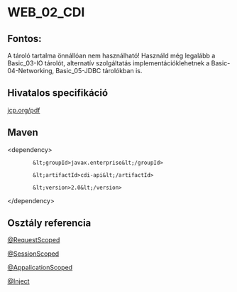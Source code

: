 # WEB_02_CDI

## Fontos:
A tároló tartalma önnállóan nem használható! Használd még legalább a Basic_03-IO tárolót, alternatív szolgáltatás implementációklehetnek a Basic-04-Networking, Basic_05-JDBC tárolókban is.

## Hivatalos specifikáció
[jcp.org/pdf](https://jcp.org/aboutJava/communityprocess/final/jsr365/index.html)

## Maven
&lt;dependency>

            &lt;groupId>javax.enterprise&lt;/groupId>
            
            &lt;artifactId>cdi-api&lt;/artifactId>
            
            &lt;version>2.0&lt;/version>
            
&lt;/dependency>


## Osztály referencia
[@RequestScoped](https://docs.oracle.com/javaee/7/api/javax/enterprise/context/RequestScoped.html)

[@SessionScoped](https://docs.oracle.com/javaee/7/api/javax/enterprise/context/SessionScoped.html)

[@AppalicationScoped](https://docs.oracle.com/javaee/7/api/javax/enterprise/context/c.html)

[@Inject](https://docs.oracle.com/javaee/7/api/index.html?javax/enterprise/context/ApplicationScoped.html)

